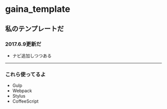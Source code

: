# gaina_template

## 私のテンプレートだ
### 2017.6.9更新だ
- ナビ追加しつつある
***
### これら使ってるよ
- Gulp
- Webpack
- Stylus
- CoffeeScript